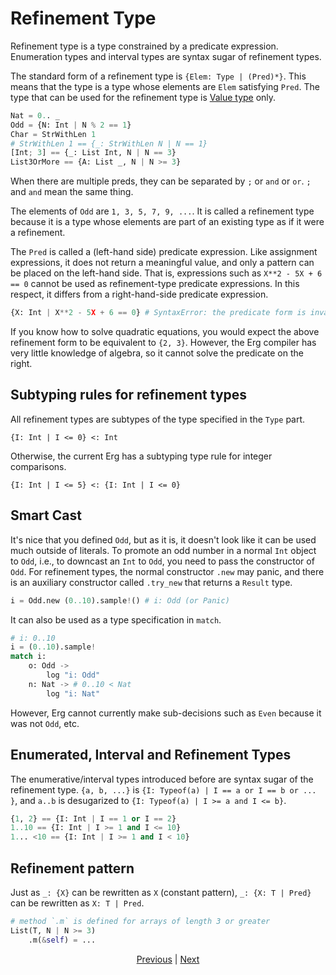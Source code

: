 # Refinement Type

Refinement type is a type constrained by a predicate expression. Enumeration types and interval types are syntax sugar of refinement types.

The standard form of a refinement type is `{Elem: Type | (Pred)*}`. This means that the type is a type whose elements are `Elem` satisfying `Pred`.
The type that can be used for the refinement type is [Value type](./08_value.md) only.

```python
Nat = 0.. _
Odd = {N: Int | N % 2 == 1}
Char = StrWithLen 1
# StrWithLen 1 == {_: StrWithLen N | N == 1}
[Int; 3] == {_: List Int, N | N == 3}
List3OrMore == {A: List _, N | N >= 3}
```

When there are multiple preds, they can be separated by `;` or `and` or `or`. `;` and `and` mean the same thing.

The elements of `Odd` are `1, 3, 5, 7, 9, ...`.
It is called a refinement type because it is a type whose elements are part of an existing type as if it were a refinement.

The `Pred` is called a (left-hand side) predicate expression. Like assignment expressions, it does not return a meaningful value, and only a pattern can be placed on the left-hand side.
That is, expressions such as `X**2 - 5X + 6 == 0` cannot be used as refinement-type predicate expressions. In this respect, it differs from a right-hand-side predicate expression.

```python
{X: Int | X**2 - 5X + 6 == 0} # SyntaxError: the predicate form is invalid. Only names can be on the left-hand side
```

If you know how to solve quadratic equations, you would expect the above refinement form to be equivalent to `{2, 3}`.
However, the Erg compiler has very little knowledge of algebra, so it cannot solve the predicate on the right.

## Subtyping rules for refinement types

All refinement types are subtypes of the type specified in the `Type` part.

```erg
{I: Int | I <= 0} <: Int
```

Otherwise, the current Erg has a subtyping type rule for integer comparisons.

```erg
{I: Int | I <= 5} <: {I: Int | I <= 0}
```

## Smart Cast

It's nice that you defined `Odd`, but as it is, it doesn't look like it can be used much outside of literals. To promote an odd number in a normal `Int` object to `Odd`, i.e., to downcast an `Int` to `Odd`, you need to pass the constructor of `Odd`.
For refinement types, the normal constructor `.new` may panic, and there is an auxiliary constructor called `.try_new` that returns a `Result` type.

```python
i = Odd.new (0..10).sample!() # i: Odd (or Panic)
```

It can also be used as a type specification in `match`.

```python
# i: 0..10
i = (0..10).sample!
match i:
    o: Odd ->
        log "i: Odd"
    n: Nat -> # 0..10 < Nat
        log "i: Nat"
```

However, Erg cannot currently make sub-decisions such as `Even` because it was not `Odd`, etc.

## Enumerated, Interval and Refinement Types

The enumerative/interval types introduced before are syntax sugar of the refinement type.
`{a, b, ...}` is `{I: Typeof(a) | I == a or I == b or ... }`, and `a..b` is desugarized to `{I: Typeof(a) | I >= a and I <= b}`.

```python
{1, 2} == {I: Int | I == 1 or I == 2}
1..10 == {I: Int | I >= 1 and I <= 10}
1... <10 == {I: Int | I >= 1 and I < 10}
```

## Refinement pattern

Just as `_: {X}` can be rewritten as `X` (constant pattern), `_: {X: T | Pred}` can be rewritten as `X: T | Pred`.

```python
# method `.m` is defined for arrays of length 3 or greater
List(T, N | N >= 3)
    .m(&self) = ...
```

<p align='center'>
    <a href='./11_enum.md'>Previous</a> | <a href='./13_algebraic.md'>Next</a>
</p>
